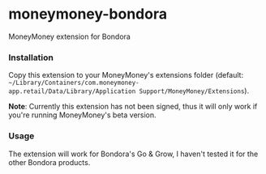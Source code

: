 # moneymoney-bondora
MoneyMoney extension for Bondora

### Installation

Copy this extension to your MoneyMoney's extensions folder (default: `~/Library/Containers/com.moneymoney-app.retail/Data/Library/Application Support/MoneyMoney/Extensions`).

**Note**: Currently this extension has not been signed, thus it will only work if you're running MoneyMoney's beta version.

### Usage

The extension will work for Bondora's Go & Grow, I haven't tested it for the other Bondora products.
